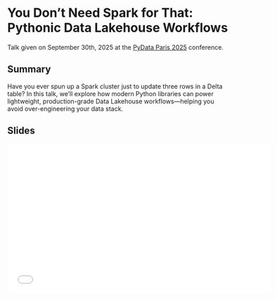 # You Don’t Need Spark for That: Pythonic Data Lakehouse Workflows

Talk given on September 30th, 2025 at the [PyData Paris 2025][pydata] conference.

## Summary

Have you ever spun up a Spark cluster just to update three rows in a Delta table? In this talk, we’ll explore how modern Python libraries can power lightweight, production-grade Data Lakehouse workflows—helping you avoid over-engineering your data stack.

## Slides

<iframe
    src="/static/talks/pydata-paris-2025-lakehouse.html"
    width="600"
    height="340"
    scrolling="no"
    frameborder="0"
    webkitallowfullscreen
    mozallowfullscreen
    allowfullscreen
></iframe>

[pydata]: https://pydata.org/paris2025/ "PyData Paris 2025"
